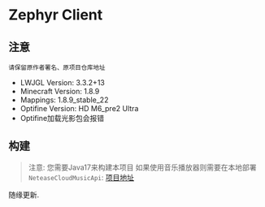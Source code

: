 # Zephyr Client

## 注意
``请保留原作者署名、原项目仓库地址``
- LWJGL Version: 3.3.2+13
- Minecraft Version: 1.8.9
- Mappings: 1.8.9_stable_22
- Optifine Version: HD M6_pre2 Ultra
- Optifine加载光影包会报错

## 构建

> 注意: 您需要Java17来构建本项目
> 如果使用音乐播放器则需要在本地部署`NeteaseCloudMusicApi`: [项目地址](https://github.com/Binaryify/NeteaseCloudMusicApi)

随缘更新.